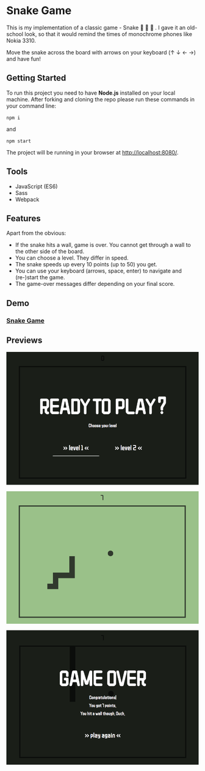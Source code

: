 # Snake Game

T​his​ is my implementation of a classic game - Snake :snake: :snake: :snake: ​. I gave it an old-school look, so that it would remind the times of monochrome phones like Nokia 3310. 

Move the snake across the board with arrows on your keyboard (↑ ↓ ← →) and have fun!



## Getting Started

To run this project you need to have **Node.js** installed on your local machine. After forking and cloning the repo please run these commands in your command line:

```
npm i
```

and

```
npm start
```

The project will be running in your browser at <http://localhost:8080/>.



## Tools

- JavaScript (ES6)
- Sass
- Webpack



## Features

Apart from the obvious:

- If the snake hits a wall, game is over. You cannot get through a wall to the other side of the board.
- You can choose a level. They differ in speed.
- The snake speeds up every 10 points (up to 50) you get.
- You can use your keyboard (arrows, space, enter) to navigate and (re-)start the game.
- The game-over messages differ depending on your final score.



## Demo

### [Snake Game](https://karin-on.github.io/snake/)



## Previews

![winnie-game_prev1](./images/snake_prev1.png)

![winnie-game_prev2](./images/snake_prev2.png)

![winnie-game_prev3](./images/snake_prev3.png)

